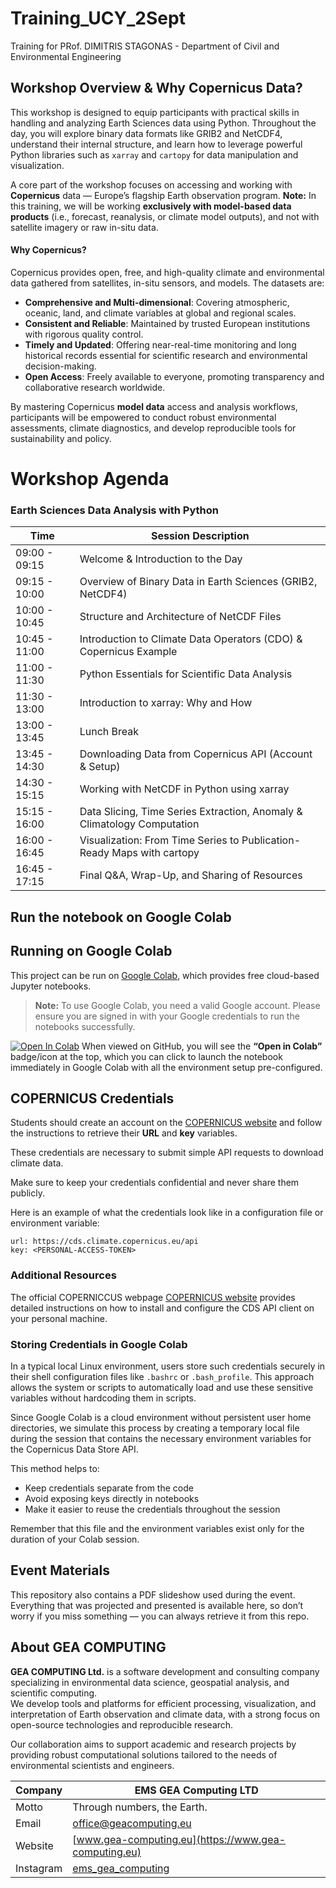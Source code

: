 # Training_UCY_2Sept
Training for PRof. DIMITRIS STAGONAS - Department of Civil and Environmental Engineering

## Workshop Overview & Why Copernicus Data?

This workshop is designed to equip participants with practical skills in handling and analyzing Earth Sciences data using Python. Throughout the day, you will explore binary data formats like GRIB2 and NetCDF4, understand their internal structure, and learn how to leverage powerful Python libraries such as `xarray` and `cartopy` for data manipulation and visualization.

A core part of the workshop focuses on accessing and working with **Copernicus** data — Europe’s flagship Earth observation program. **Note:** In this training, we will be working **exclusively with model-based data products** (i.e., forecast, reanalysis, or climate model outputs), and not with satellite imagery or raw in-situ data.

#### Why Copernicus?

Copernicus provides open, free, and high-quality climate and environmental data gathered from satellites, in-situ sensors, and models. The datasets are:

- **Comprehensive and Multi-dimensional**: Covering atmospheric, oceanic, land, and climate variables at global and regional scales.
- **Consistent and Reliable**: Maintained by trusted European institutions with rigorous quality control.
- **Timely and Updated**: Offering near-real-time monitoring and long historical records essential for scientific research and environmental decision-making.
- **Open Access**: Freely available to everyone, promoting transparency and collaborative research worldwide.

By mastering Copernicus **model data** access and analysis workflows, participants will be empowered to conduct robust environmental assessments, climate diagnostics, and develop reproducible tools for sustainability and policy.





# Workshop Agenda  
### Earth Sciences Data Analysis with Python  

| Time           | Session Description                                             |
|----------------|-----------------------------------------------------------------|
| 09:00 - 09:15  | Welcome & Introduction to the Day                               |
| 09:15 - 10:00  | Overview of Binary Data in Earth Sciences (GRIB2, NetCDF4)      |
| 10:00 - 10:45  | Structure and Architecture of NetCDF Files                      |
| 10:45 - 11:00  | Introduction to Climate Data Operators (CDO) & Copernicus Example |
| 11:00 - 11:30  | Python Essentials for Scientific Data Analysis                  |
| 11:30 - 13:00  | Introduction to xarray: Why and How                             |
| 13:00 - 13:45  | Lunch Break                                                    |
| 13:45 - 14:30  | Downloading Data from Copernicus API (Account & Setup)          |
| 14:30 - 15:15  | Working with NetCDF in Python using xarray                      |
| 15:15 - 16:00  | Data Slicing, Time Series Extraction, Anomaly & Climatology Computation |
| 16:00 - 16:45  | Visualization: From Time Series to Publication-Ready Maps with cartopy |
| 16:45 - 17:15  | Final Q&A, Wrap-Up, and Sharing of Resources                    |




## Run the notebook on Google Colab

## Running on Google Colab

This project can be run on [Google Colab](https://colab.research.google.com), which provides free cloud-based Jupyter notebooks.

> **Note:** To use Google Colab, you need a valid Google account. Please ensure you are signed in with your Google credentials to run the notebooks successfully.


[![Open In Colab](https://colab.research.google.com/assets/colab-badge.svg)](https://colab.research.google.com/github/geacomputing/UCY2Sept/blob/main/Python/jupyterNotebooks/start_here.ipynb)
When viewed on GitHub, you will see the **“Open in Colab”** badge/icon at the top, which you can click to launch the notebook immediately in Google Colab with all the environment setup pre-configured.



## COPERNICUS Credentials

Students should create an account on the [COPERNICUS website](https://cds.climate.copernicus.eu/how-to-api) and follow the instructions to retrieve their **URL** and **key** variables.

These credentials are necessary to submit simple API requests to download climate data.

Make sure to keep your credentials confidential and never share them publicly.

Here is an example of what the credentials look like in a configuration file or environment variable:

```plaintext
url: https://cds.climate.copernicus.eu/api
key: <PERSONAL-ACCESS-TOKEN>
```

### Additional Resources

The official COPERNICCUS webpage [COPERNICUS website](https://cds.climate.copernicus.eu/how-to-api) provides detailed instructions on how to install and configure the CDS API client on your personal machine.

### Storing Credentials in Google Colab

In a typical local Linux environment, users store such credentials securely in their shell configuration files like `.bashrc` or `.bash_profile`. This approach allows the system or scripts to automatically load and use these sensitive variables without hardcoding them in scripts.

Since Google Colab is a cloud environment without persistent user home directories, we simulate this process by creating a temporary local file during the session that contains the necessary environment variables for the Copernicus Data Store API.

This method helps to:

- Keep credentials separate from the code  
- Avoid exposing keys directly in notebooks  
- Make it easier to reuse the credentials throughout the session  

Remember that this file and the environment variables exist only for the duration of your Colab session.


## Event Materials

This repository also contains a PDF slideshow used during the event. Everything that was projected and presented is available here, so don’t worry if you miss something — you can always retrieve it from this repo.


## About GEA COMPUTING

**GEA COMPUTING Ltd.** is a software development and consulting company specializing in environmental data science, geospatial analysis, and scientific computing.  
We develop tools and platforms for efficient processing, visualization, and interpretation of Earth observation and climate data, with a strong focus on open-source technologies and reproducible research.  

Our collaboration aims to support academic and research projects by providing robust computational solutions tailored to the needs of environmental scientists and engineers.

| Company                | EMS GEA Computing LTD             |
|------------------------|---------------------------------|
| Motto                  | Through numbers, the Earth.      |
| Email                  | office@geacomputing.eu           |
| Website                | [www.gea-computing.eu](https://www.gea-computing.eu) |
| Instagram              | [ems_gea_computing](https://www.instagram.com/ems_gea_computing/) |
